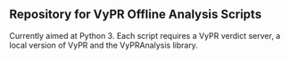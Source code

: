 ## Repository for VyPR Offline Analysis Scripts

Currently aimed at Python 3.  Each script requires a VyPR verdict server, a local version of VyPR and the VyPRAnalysis library.
